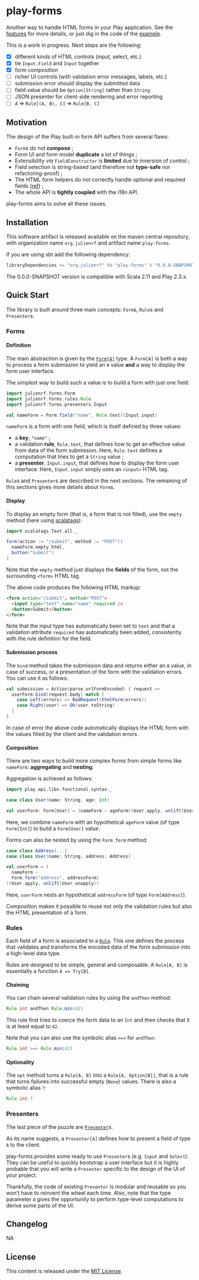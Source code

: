 # play-forms

Another way to handle HTML forms in your Play application. See the [features](https://github.com/julienrf/play-forms/tree/master/forms/src/test/scala/julienrf/forms)
for more details, or just dig in the code of the [example](https://github.com/julienrf/play-forms/tree/master/example).

This is a work in progress. Next steps are the following:

- [x] different kinds of HTML controls (input, select, etc.)
- [x] tie `Input.Field` and `Input` together
- [x] form composition
- [ ] richer UI controls (with validation error messages, labels, etc.)
- [ ] submission error should display the submitted data
- [ ] field value should be `Option[String]` rather than `String`
- [ ] JSON presenter for client-side rendering and error reporting
- [ ] `A` => `Rule[(A, B), C]` => `Rule[B, C]`

## Motivation

The design of the Play built-in form API suffers from several flaws:

- `Form`s do not **compose** ;
- Form UI and form model **duplicate** a lot of things ;
- Extensibility _via_ `FieldConstructor` is **limited** due to inversion of control ;
- Field selection is string-based (and therefore not **type-safe** nor refactoring-proof) ;
- The HTML form helpers do not correctly handle optional and required fields ([ref](https://groups.google.com/d/topic/play-framework/ziV3_wnAWX0/discussion)) ;
- The whole API is **tightly coupled** with the i18n API.

play-forms aims to solve all these issues.

## Installation

This software artifact is released available on the maven central repository, with organization name `org.julienrf` and artifact name `play-forms`.

If you are using sbt add the following dependency:

```scala
libraryDependencies += "org.julienrf" %% "play-forms" % "0.0.0-SNAPSHOT"
```

The 0.0.0-SNAPSHOT version is compatible with Scala 2.11 and Play 2.3.x.

## Quick Start

The library is built around three main concepts: `Form`s, `Rule`s and `Presenter`s.

### Forms

#### Definition

The main abstraction is given by the [`Form[A]`](http://julienrf.github.io/play-forms/0.0.0-SNAPSHOT/api/#julienrf.forms.Form)
type. A `Form[A]` is both a way to process a form submission to yield an `A` value **and** a way to display the form user interface.

The simplest way to build such a value is to build a form with just one field:

```scala
import julienrf.forms.Form
import julienrf.forms.rules.Rule
import julienrf.forms.presenters.Input

val nameForm = Form.field("name", Rule.text)(Input.input)
```

`nameForm` is a form with one field, which is itself defined by three values:

- a **key**, `"name"` ;
- a validation **rule**, `Rule.text`, that defines how to get an effective value from data of the form submission. Here,
`Rule.text` defines a computation that tries to get a `String` value ;
- a **presenter**, `Input.input`, that defines how to display the form user interface. Here, `Input.input` simply uses
an `<input>` HTML tag.

`Rule`s and `Presenter`s are described in the next sections. The remaining of this sections gives more details about `Form`s.

#### Display

To display an empty form (that is, a form that is not filled), use the `empty` method (here using [scalatags](https://github.com/lihaoyi/scalatags)):

```scala
import scalatags.Text.all._

form(action := "/submit", method := "POST")(
  nameForm.empty.html,
  button("Submit")
)
```

Note that the `empty` method just displays the **fields** of the form, not the surrounding `<form>` HTML tag.

The above code produces the following HTML markup:

```html
<form action="/submit", method="POST">
  <input type="text" name="name" required />
  <button>Submit</button>
</form>
```

Note that the input type has automatically been set to `text` and that a validation attribute `required` has
automatically been added, consistently with the rule definition for the field.

#### Submission process

The `bind` method takes the submission data and returns either an `A` value, in case of success,
or a presentation of the form with the validation errors. You can use it as follows:

```scala
val submission = Action(parse.urlFormEncoded) { request =>
  userForm.bind(request.body) match {
    case Left(errors) => BadRequest(htmlForm(errors))
    case Right(user) => Ok(user.toString)
  }
}
```

In case of error the above code automatically displays the HTML form with the values filled by the client
and the validation errors.

#### Composition

There are two ways to build more complex forms from simple forms like `nameForm`: **aggregating** and **nesting**.

Aggregation is achieved as follows:

```scala
import play.api.libs.functional.syntax._

case class User(name: String, age: Int)

val userForm: Form[User] = (nameForm ~ ageForm)(User.apply, unlift(User.unapply))
```

Here, we combine `nameForm` with an hypothetical `ageForm` value (of type `Form[Int]`) to build a `Form[User]` value.

Forms can also be nested by using the `Form.form` method:

```scala
case class Address(...)
case class User(name: String, address: Address)

val userForm = (
  nameForm ~
  Form.form("address", addressForm)
)(User.apply, unlift(User.unapply))
```

Here, `userForm` nests an hypothetical `addressForm` (of type `Form[Address]`).

Composition makes it possible to reuse not only the validation rules but also the HTML presentation of a form.

### Rules

Each field of a form is associated to a [`Rule`](http://julienrf.github.io/play-forms/0.0.0-SNAPSHOT/api/#julienrf.forms.rules.Rule).
This one defines the process that validates and transforms the encoded data of the form submission into a high-level
data type.

Rules are designed to be simple, general and composable. A `Rule[A, B]` is essentially a function `A => Try[B]`.

#### Chaining

You can chain several validation rules by using the `andThen` method:

```scala
Rule.int andThen Rule.min(42)
```

This rule first tries to coerce the form data to an `Int` and then checks that it is at least equal to `42`.

Note that you can also use the symbolic alias `>=>` for `andThen`:

```scala
Rule.int >=> Rule.min(42)
```

#### Optionality

The `opt` method turns a `Rule[A, B]` into a `Rule[A, Option[B]]`, that is a rule that turns failures into successful
empty (`None`) values. There is also a symbolic alias `?`:

```scala
Rule.int.?
```

### Presenters

The last piece of the puzzle are [`Presenter`](http://julienrf.github.io/play-forms/0.0.0-SNAPSHOT/api/#julienrf.forms.presenters.Presenter)s.

As its name suggests, a `Presenter[A]` defines how to present a field of type `A` to the client.

play-forms provides some ready to use `Presenter`s (e.g. `Input` and `Select`). They can be useful to quickly bootstrap
a user interface but it is highly probable that you will write a `Presenter` specific to the design of the UI of your
project.

Thankfully, the code of existing `Presenter` is modular and reusable so you won’t have to reinvent the wheel each time.
Also, note that the type parameter `A` gives the opportunity to perform type-level computations to derive some parts of
the UI.

## Changelog

NA

## License

This content is released under the [MIT License](http://opensource.org/licenses/mit-license.php).